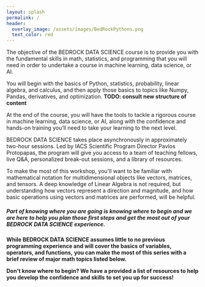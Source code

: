 ```yaml
---
layout: splash
permalink: /
header: 
  overlay_image: /assets/images/BedRockPythons.png
  text_color: red
---
```


<style>
  .graph {
    width: 500px;
  }
</style>

The objective of the BEDROCK DATA SCIENCE course is to provide you with the fundamental skills in math, statistics, and programming that you will need in order to undertake a course in machine learning, data science, or AI.


You will begin with the basics of Python, statistics, probability, linear algebra, and calculus, and then apply those basics to topics like Numpy, Pandas, derivatives, and optimization.  **TODO: consult new structure of content**

At the end of the course, you will have the tools to tackle a rigorous course in machine learning, data science, or AI, along with the confidence and hands-on training you’ll need to take your learning to the next level.

BEDROCK DATA SCIENCE takes place asynchronously in approximately two-hour sessions. Led by IACS Scientific Program Director Pavlos Protopapas, the program will give you access to a team of teaching fellows, live Q\&A, personalized break-out sessions, and a library of resources. 

To make the most of this workshop, you'll want to be familiar with mathematical notation for multidimensional objects like vectors, matrices, and tensors. A deep knowledge of Linear Algebra is not required, but understanding how vectors represent a direction and magnitude, and how basic operations using vectors and matrices are performed, will be helpful.



##### Part of knowing where you are going is knowing where to begin and we are here to help you plan those first steps and get the most out of your BEDROCK DATA SCIENCE experience. 

**While BEDROCK DATA SCIENCE assumes little to no previous programming experience and will cover the basics of variables, operators, and functions,** **you can make the most of this series with a brief review of major math topics listed below.** 

**Don't know where to begin? We have a provided a list of resources to help you develop the confidence and skills** **to set you up for success!**

